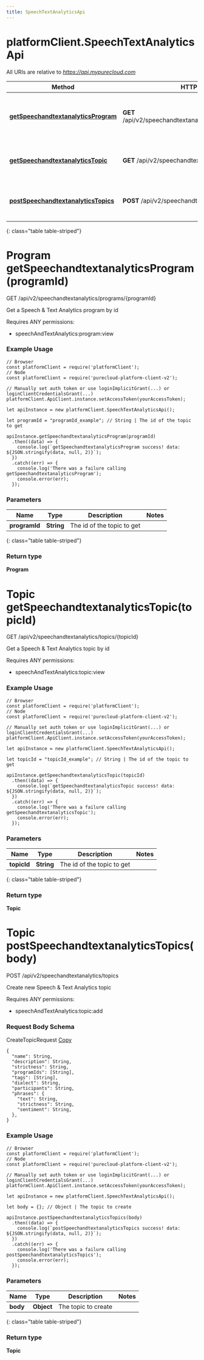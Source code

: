 ```yaml
---
title: SpeechTextAnalyticsApi
---
```

# platformClient.SpeechTextAnalyticsApi

All URIs are relative to *https://api.mypurecloud.com*

| Method | HTTP request | Description |
| ------------- | ------------- | ------------- |
[**getSpeechandtextanalyticsProgram**](SpeechTextAnalyticsApi.html#getSpeechandtextanalyticsProgram) | **GET** /api/v2/speechandtextanalytics/programs/{programId} | Get a Speech &amp; Text Analytics program by id
[**getSpeechandtextanalyticsTopic**](SpeechTextAnalyticsApi.html#getSpeechandtextanalyticsTopic) | **GET** /api/v2/speechandtextanalytics/topics/{topicId} | Get a Speech &amp; Text Analytics topic by id
[**postSpeechandtextanalyticsTopics**](SpeechTextAnalyticsApi.html#postSpeechandtextanalyticsTopics) | **POST** /api/v2/speechandtextanalytics/topics | Create new Speech &amp; Text Analytics topic
{: class="table table-striped"}

<a name="getSpeechandtextanalyticsProgram"></a>

# Program getSpeechandtextanalyticsProgram(programId)



GET /api/v2/speechandtextanalytics/programs/{programId}

Get a Speech &amp; Text Analytics program by id



Requires ANY permissions: 

* speechAndTextAnalytics:program:view



### Example Usage

```{"language":"javascript"}
// Browser
const platformClient = require('platformClient');
// Node
const platformClient = require('purecloud-platform-client-v2');

// Manually set auth token or use loginImplicitGrant(...) or loginClientCredentialsGrant(...)
platformClient.ApiClient.instance.setAccessToken(yourAccessToken);

let apiInstance = new platformClient.SpeechTextAnalyticsApi();

let programId = "programId_example"; // String | The id of the topic to get

apiInstance.getSpeechandtextanalyticsProgram(programId)
  .then((data) => {
    console.log(`getSpeechandtextanalyticsProgram success! data: ${JSON.stringify(data, null, 2)}`);
  })
  .catch((err) => {
    console.log('There was a failure calling getSpeechandtextanalyticsProgram');
    console.error(err);
  });
```

### Parameters


| Name | Type | Description  | Notes |
| ------------- | ------------- | ------------- | ------------- |
 **programId** | **String** | The id of the topic to get |  |
{: class="table table-striped"}

### Return type

**Program**

<a name="getSpeechandtextanalyticsTopic"></a>

# Topic getSpeechandtextanalyticsTopic(topicId)



GET /api/v2/speechandtextanalytics/topics/{topicId}

Get a Speech &amp; Text Analytics topic by id



Requires ANY permissions: 

* speechAndTextAnalytics:topic:view



### Example Usage

```{"language":"javascript"}
// Browser
const platformClient = require('platformClient');
// Node
const platformClient = require('purecloud-platform-client-v2');

// Manually set auth token or use loginImplicitGrant(...) or loginClientCredentialsGrant(...)
platformClient.ApiClient.instance.setAccessToken(yourAccessToken);

let apiInstance = new platformClient.SpeechTextAnalyticsApi();

let topicId = "topicId_example"; // String | The id of the topic to get

apiInstance.getSpeechandtextanalyticsTopic(topicId)
  .then((data) => {
    console.log(`getSpeechandtextanalyticsTopic success! data: ${JSON.stringify(data, null, 2)}`);
  })
  .catch((err) => {
    console.log('There was a failure calling getSpeechandtextanalyticsTopic');
    console.error(err);
  });
```

### Parameters


| Name | Type | Description  | Notes |
| ------------- | ------------- | ------------- | ------------- |
 **topicId** | **String** | The id of the topic to get |  |
{: class="table table-striped"}

### Return type

**Topic**

<a name="postSpeechandtextanalyticsTopics"></a>

# Topic postSpeechandtextanalyticsTopics(body)



POST /api/v2/speechandtextanalytics/topics

Create new Speech &amp; Text Analytics topic



Requires ANY permissions: 

* speechAndTextAnalytics:topic:add


### Request Body Schema

<script type="text/javascript">
	function copyCreateTopicRequestExample() {
		let temp = $("<textarea>");
		$("body").append(temp);
		temp.val($('#CreateTopicRequestExample').text()).select();
		document.execCommand("copy");
		temp.remove();
		return false;
	}
</script>

CreateTopicRequest <a href="#" onclick="return copyCreateTopicRequestExample()">Copy</a>

<div id="CreateTopicRequestExample">

```{"language":"json", "maxHeight": "250px"}
{ 
  "name": String, 
  "description": String, 
  "strictness": String, 
  "programIds": [String], 
  "tags": [String], 
  "dialect": String, 
  "participants": String, 
  "phrases": { 
    "text": String, 
    "strictness": String, 
    "sentiment": String, 
  },  
}
```

</div>


### Example Usage

```{"language":"javascript"}
// Browser
const platformClient = require('platformClient');
// Node
const platformClient = require('purecloud-platform-client-v2');

// Manually set auth token or use loginImplicitGrant(...) or loginClientCredentialsGrant(...)
platformClient.ApiClient.instance.setAccessToken(yourAccessToken);

let apiInstance = new platformClient.SpeechTextAnalyticsApi();

let body = {}; // Object | The topic to create

apiInstance.postSpeechandtextanalyticsTopics(body)
  .then((data) => {
    console.log(`postSpeechandtextanalyticsTopics success! data: ${JSON.stringify(data, null, 2)}`);
  })
  .catch((err) => {
    console.log('There was a failure calling postSpeechandtextanalyticsTopics');
    console.error(err);
  });
```

### Parameters


| Name | Type | Description  | Notes |
| ------------- | ------------- | ------------- | ------------- |
 **body** | **Object** | The topic to create |  |
{: class="table table-striped"}

### Return type

**Topic**

